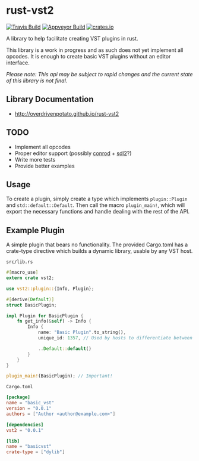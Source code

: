 # rust-vst2
[![Travis Build][trav-img]][trav-url]
[![Appveyor Build][appv-img]][appv-url]
[![crates.io][crates-img]][crates-url]

A library to help facilitate creating VST plugins in rust.

This library is a work in progress and as such does not yet implement all
opcodes. It is enough to create basic VST plugins without an editor interface.

*Please note: This api may be subject to rapid changes and the current state of
this library is not final.*

## Library Documentation
  * http://overdrivenpotato.github.io/rust-vst2

## TODO
  - Implement all opcodes
  - Proper editor support (possibly [conrod] + [sdl2]?)
  - Write more tests
  - Provide better examples

## Usage
To create a plugin, simply create a type which implements `plugin::Plugin` and
`std::default::Default`. Then call the macro `plugin_main!`, which will export
the necessary functions and handle dealing with the rest of the API.

## Example Plugin
A simple plugin that bears no functionality. The provided Cargo.toml has a
crate-type directive which builds a dynamic library, usable by any VST host.

`src/lib.rs`

```rust
#[macro_use]
extern crate vst2;

use vst2::plugin::{Info, Plugin};

#[derive(Default)]
struct BasicPlugin;

impl Plugin for BasicPlugin {
    fn get_info(&self) -> Info {
        Info {
            name: "Basic Plugin".to_string(),
            unique_id: 1357, // Used by hosts to differentiate between plugins.

            ..Default::default()
        }
    }
}

plugin_main!(BasicPlugin); // Important!
```

`Cargo.toml`

```toml
[package]
name = "basic_vst"
version = "0.0.1"
authors = ["Author <author@example.com>"]

[dependencies]
vst2 = "0.0.1"

[lib]
name = "basicvst"
crate-type = ["dylib"]
```

[trav-img]: https://travis-ci.org/overdrivenpotato/rust-vst2.svg?branch=master
[trav-url]: https://travis-ci.org/overdrivenpotato/rust-vst2
[appv-img]: https://ci.appveyor.com/api/projects/status/4kg8efxas08b72bp?svg=true
[appv-url]: https://ci.appveyor.com/project/overdrivenpotato/rust-vst2
[crates-img]: https://img.shields.io/crates/v/vst2.svg
[crates-url]: https://crates.io/crates/vst2
[sdl2]: https://github.com/AngryLawyer/rust-sdl2
[conrod]: https://github.com/PistonDevelopers/conrod
